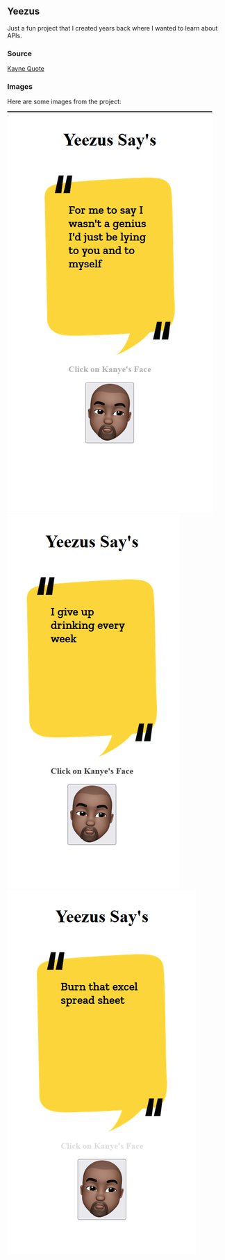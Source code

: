 ## Yeezus

Just a fun project that I created years back where I wanted to learn about APIs.

### Source

[Kayne Quote](https://kanye.rest/)

### Images

Here are some images from the project:

![Image 1](./assets/1.png)
![Image 2](./assets/2.png)
![Image 3](./assets/3.png)
